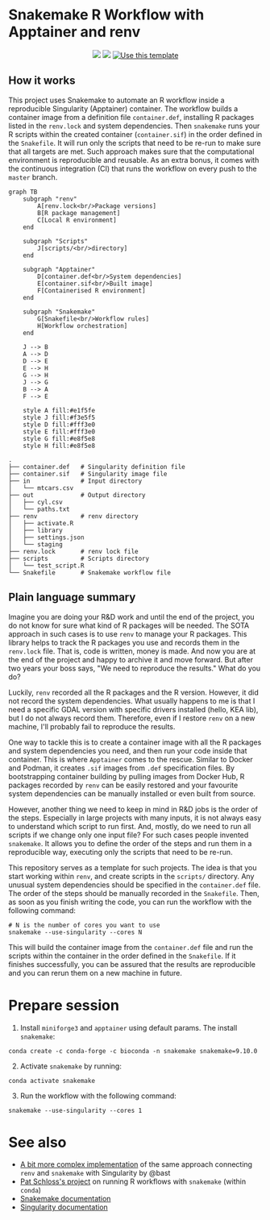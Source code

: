 # Snakemake R Workflow with Apptainer and renv

<p align="center">
     <a href="https://github.com/atsyplenkov/snakemake_apptainer_renv/.github/workflows/ci.yml"><img src="https://img.shields.io/github/actions/workflow/status/atsyplenkov/snakemake_apptainer_renv/ci.yml?style=flat&labelColor=1C2C2E&color=039475&logo=GitHub%20Actions&logoColor=white&label=CI"></a>
     <a href="https://opensource.org/licenses/MIT"><img src="https://img.shields.io/badge/License-MIT-yellow.svg?style=flat&labelColor=1C2C2E&color=039475&logo=MIT&logoColor=white&label=Licence"></a>
     <a href="https://github.com/atsyplenkov/snakemake_apptainer_renv/generate">
         <img src="https://img.shields.io/badge/-Use%20this%20template-039475?style=flat&logo=github&logoColor=white&labelColor=1C2C2E" alt="Use this template">
     </a>
</p>

## How it works
This project uses Snakemake to automate an R workflow inside a reproducible Singularity (Apptainer) container. The workflow builds a container image from a definition file `container.def`, installing R packages listed in the `renv.lock` and system dependencies. Then `snakemake` runs your R scripts within the created container (`container.sif`) in the order defined in the `Snakefile`. It will run only the scripts that need to be re-run to make sure that all targets are met. Such approach makes sure that the computational environment is reproducible and reusable. As an extra bonus, it comes with the continuous integration (CI) that runs the workflow on every push to the `master` branch.

```mermaid
graph TB
    subgraph "renv"
        A[renv.lock<br/>Package versions]
        B[R package management]
        C[Local R environment]
    end
    
    subgraph "Scripts"
        J[scripts/<br/>directory]
    end
    
    subgraph "Apptainer"
        D[container.def<br/>System dependencies]
        E[container.sif<br/>Built image]
        F[Containerised R environment]
    end
    
    subgraph "Snakemake"
        G[Snakefile<br/>Workflow rules]
        H[Workflow orchestration]
    end
    
    J --> B
    A --> D
    D --> E
    E --> H
    G --> H
    J --> G
    B --> A
    F --> E
    
    style A fill:#e1f5fe
    style J fill:#f3e5f5
    style D fill:#fff3e0
    style E fill:#fff3e0
    style G fill:#e8f5e8
    style H fill:#e8f5e8
```

```text
.
├── container.def   # Singularity definition file
├── container.sif   # Singularity image file
├── in              # Input directory
│   └── mtcars.csv
├── out             # Output directory
│   ├── cyl.csv
│   └── paths.txt
├── renv            # renv directory
│   ├── activate.R
│   ├── library
│   ├── settings.json
│   └── staging
├── renv.lock       # renv lock file
├── scripts         # Scripts directory
│   └── test_script.R
└── Snakefile       # Snakemake workflow file

```

## Plain language summary
Imagine you are doing your R&D work and until the end of the project, you do not know for sure what kind of R packages will be needed. The SOTA approach in such cases is to use `renv` to manage your R packages. This library helps to track the R packages you use and records them in the `renv.lock` file. That is, code is written, money is made. And now you are at the end of the project and happy to archive it and move forward. But after two years your boss says, "We need to reproduce the results." What do you do?

Luckily, `renv` recorded all the R packages and the R version. However, it did not record the system dependencies. What usually happens to me is that I need a specific GDAL version with specific drivers installed (hello, KEA lib), but I do not always record them. Therefore, even if I restore `renv` on a new machine, I'll probably fail to reproduce the results. 

One way to tackle this is to create a container image with all the R packages and system dependencies you need, and then run your code inside that container. This is where `Apptainer` comes to the rescue. Similar to Docker and Podman, it creates `.sif` images from `.def` specification files. By bootstrapping container building by pulling images from Docker Hub, R packages recorded by `renv` can be easily restored and your favourite system dependencies can be manually installed or even built from source.

However, another thing we need to keep in mind in R&D jobs is the order of the steps. Especially in large projects with many inputs, it is not always easy to understand which script to run first. And, mostly, do we need to run all scripts if we change only one input file? For such cases people invented `snakemake`. It allows you to define the order of the steps and run them in a reproducible way, executing only the scripts that need to be re-run.

This repository serves as a template for such projects. The idea is that you start working within `renv`, and create scripts in the `scripts/` directory. Any unusual system dependencies should be specified in the `container.def` file. The order of the steps should be manually recorded in the `Snakefile`. Then, as soon as you finish writing the code, you can run the workflow with the following command:

```shell
# N is the number of cores you want to use
snakemake --use-singularity --cores N
```

This will build the container image from the `container.def` file and run the scripts within the container in the order defined in the `Snakefile`. If it finishes successfully, you can be assured that the results are reproducible and you can rerun them on a new machine in future.


# Prepare session
1. Install `miniforge3` and `apptainer` using default params. The install `snakemake`:
```shell
conda create -c conda-forge -c bioconda -n snakemake snakemake=9.10.0
```

2. Activate `snakemake` by running:
```shell
conda activate snakemake
```

3. Run the workflow with the following command:
```shell
snakemake --use-singularity --cores 1
```

# See also
- [A bit more complex implementation](https://github.com/bast/contain-R) of the same approach connecting `renv` and `snakemake` with Singularity by @bast
- [Pat Schloss's project](https://github.com/riffomonas/drought_index/tree/main) on running R workflows with `snakemake` (within `conda`)
- [Snakemake documentation](https://snakemake.readthedocs.io/en/stable/)
- [Singularity documentation](https://apptainer.org/docs/)
